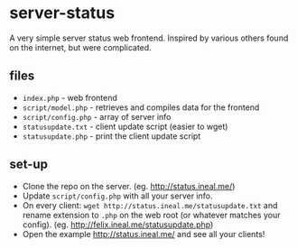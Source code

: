 # server-status
A very simple server status web frontend. Inspired by various others found on the internet, but were complicated.

## files

* `index.php` - web frontend
* `script/model.php` - retrieves and compiles data for the frontend
* `script/config.php` - array of server info
* `statusupdate.txt` - client update script (easier to wget)
* `statusupdate.php` - print the client update script 

## set-up

* Clone the repo on the server. (eg. http://status.ineal.me/)
* Update `script/config.php` with all your server info.
* On every client: `wget http://status.ineal.me/statusupdate.txt` and rename extension to `.php` on the web root (or whatever matches your config). (eg. http://felix.ineal.me/statusupdate.php)
* Open the example http://status.ineal.me/ and see all your clients!
